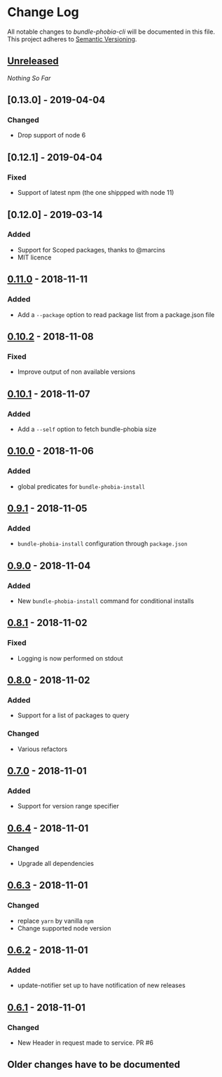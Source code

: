 Change Log
==========

All notable changes to *bundle-phobia-cli* will be documented in this file.
This project adheres to [Semantic Versioning](http://semver.org/).

## [Unreleased][unreleased]
*Nothing So Far*

## [0.13.0] - 2019-04-04
### Changed
- Drop support of node 6

## [0.12.1] - 2019-04-04
### Fixed
- Support of latest npm (the one shippped with node 11)

## [0.12.0] - 2019-03-14
### Added
- Support for Scoped packages, thanks to @marcins
- MIT licence

## [0.11.0] - 2018-11-11
### Added
- Add a `--package` option to read package list from a package.json file

## [0.10.2] - 2018-11-08
### Fixed
- Improve output of non available versions

## [0.10.1] - 2018-11-07
### Added
- Add a `--self` option to fetch bundle-phobia size

## [0.10.0] - 2018-11-06
### Added
- global predicates for `bundle-phobia-install`

## [0.9.1] - 2018-11-05
### Added
- `bundle-phobia-install` configuration through `package.json`

## [0.9.0] - 2018-11-04
### Added
- New `bundle-phobia-install` command for conditional installs

## [0.8.1] - 2018-11-02
### Fixed
- Logging is now performed on stdout

## [0.8.0] - 2018-11-02
### Added
- Support for a list of packages to query

### Changed
- Various refactors

## [0.7.0] - 2018-11-01
### Added
- Support for version range specifier

## [0.6.4] - 2018-11-01
### Changed
- Upgrade all dependencies

## [0.6.3] - 2018-11-01
### Changed
- replace `yarn` by vanilla `npm`
- Change supported node version

## [0.6.2] - 2018-11-01
### Added
- update-notifier set up to have notification of new releases

## [0.6.1] - 2018-11-01
### Changed
- New Header in request made to service. PR #6

## Older changes have to be documented

[unreleased]: https://github.com/AdrieanKhisbe/bundle-phobia-cli/compare/v0.11.0...master
[0.11.0]: https://github.com/AdrieanKhisbe/bundle-phobia-cli/compare/v0.10.2...v0.11.0
[0.10.2]: https://github.com/AdrieanKhisbe/bundle-phobia-cli/compare/v0.10.1...v0.10.2
[0.10.1]: https://github.com/AdrieanKhisbe/bundle-phobia-cli/compare/v0.10.0...v0.10.1
[0.10.0]: https://github.com/AdrieanKhisbe/bundle-phobia-cli/compare/v0.9.1...v0.10.0
[0.9.1]: https://github.com/AdrieanKhisbe/bundle-phobia-cli/compare/v0.9.0...v0.9.1
[0.9.0]: https://github.com/AdrieanKhisbe/bundle-phobia-cli/compare/v0.8.1...v0.9.0
[0.8.1]: https://github.com/AdrieanKhisbe/bundle-phobia-cli/compare/v0.8.0...v0.8.1
[0.8.0]: https://github.com/AdrieanKhisbe/bundle-phobia-cli/compare/v0.7.0...v0.8.0
[0.7.0]: https://github.com/AdrieanKhisbe/bundle-phobia-cli/compare/v0.6.4...v0.7.0
[0.6.4]: https://github.com/AdrieanKhisbe/bundle-phobia-cli/compare/v0.6.3...v0.6.4
[0.6.3]: https://github.com/AdrieanKhisbe/bundle-phobia-cli/compare/v0.6.2...v0.6.3
[0.6.2]: https://github.com/AdrieanKhisbe/bundle-phobia-cli/compare/v0.6.1...v0.6.2
[0.6.1]: https://github.com/AdrieanKhisbe/bundle-phobia-cli/compare/v0.6.0...v0.6.1
